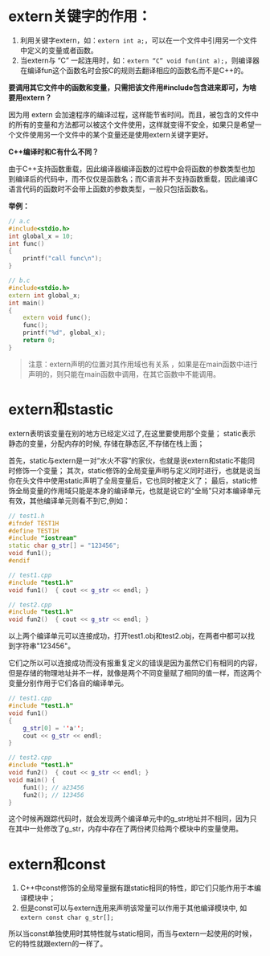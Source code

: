 # extern关键字的作用：

1. 利用关键字extern，如：`extern int a;`，可以在一个文件中引用另一个文件中定义的变量或者函数。
2. 当extern与 “C” 一起连用时，如：`extern “C” void fun(int a);`，则编译器在编译fun这个函数名时会按C的规则去翻译相应的函数名而不是C++的。

**要调用其它文件中的函数和变量，只需把该文件用#include包含进来即可，为啥要用extern？**

因为⽤ extern 会加速程序的编译过程，这样能节省时间。而且，被包含的文件中的所有的变量和方法都可以被这个文件使用，这样就变得不安全，如果只是希望一个文件使用另一个文件中的某个变量还是使用extern关键字更好。

**C++编译时和C有什么不同？**

由于C++支持函数重载，因此编译器编译函数的过程中会将函数的参数类型也加到编译后的代码中，而不仅仅是函数名；而C语言并不支持函数重载，因此编译C语言代码的函数时不会带上函数的参数类型，一般只包括函数名。

**举例：**

```c++
// a.c
#include<stdio.h>
int global_x = 10;
int func()
{
	printf("call func\n");
}

// b.c
#include<stdio.h>
extern int global_x;
int main()
{
    extern void func();
	func();
    printf("%d", global_x);
	return 0;
}
```

> 注意：extern声明的位置对其作用域也有关系 ，如果是在main函数中进行声明的，则只能在main函数中调用，在其它函数中不能调用。

# extern和stastic

extern表明该变量在别的地方已经定义过了,在这里要使用那个变量；
static表示静态的变量，分配内存的时候, 存储在静态区,不存储在栈上面；

首先，static与extern是一对“水火不容”的家伙，也就是说extern和static不能同时修饰一个变量；
其次，static修饰的全局变量声明与定义同时进行，也就是说当你在头文件中使用static声明了全局变量后，它也同时被定义了；
最后，static修饰全局变量的作用域只能是本身的编译单元，也就是说它的“全局”只对本编译单元有效，其他编译单元则看不到它,例如：

```c++
// test1.h
#ifndef TEST1H
#define TEST1H
#include "iostream"
static char g_str[] = "123456";
void fun1();
#endif

// test1.cpp
#include "test1.h"
void fun1()  { cout << g_str << endl; }

// test2.cpp
#include "test1.h"
void fun2()  { cout << g_str << endl; }
```

以上两个编译单元可以连接成功，打开test1.obj和test2.obj，在两者中都可以找到字符串"123456"。

它们之所以可以连接成功而没有报重复定义的错误是因为虽然它们有相同的内容，但是存储的物理地址并不一样，就像是两个不同变量赋了相同的值一样，而这两个变量分别作用于它们各自的编译单元。

```c++
// test1.cpp
#include "test1.h"
void fun1()
{
    g_str[0] = ''a'';
    cout << g_str << endl;
}

// test2.cpp
#include "test1.h"
void fun2()  { cout << g_str << endl; }
void main() {
    fun1(); // a23456
    fun2(); // 123456
}
```

这个时候再跟踪代码时，就会发现两个编译单元中的g_str地址并不相同，因为只在其中一处修改了g_str，内存中存在了两份拷贝给两个模块中的变量使用。

# extern和const

1. C++中const修饰的全局常量据有跟static相同的特性，即它们只能作用于本编译模块中；
2. 但是const可以与extern连用来声明该常量可以作用于其他编译模块中, 如`extern const char g_str[];`

所以当const单独使用时其特性就与static相同，而当与extern一起使用的时候，它的特性就跟extern的一样了。
